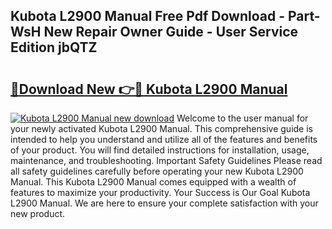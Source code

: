 ## Kubota L2900 Manual Free Pdf Download - Part-WsH New Repair Owner Guide - User Service Edition jbQTZ

# <h2><a href="http://bc89420.oget.top/?id=Kubota+L2900+Manual">🔗Download New 👉🔴 Kubota L2900 Manual</a></h2>

[![Kubota L2900 Manual new download](https://i.imgur.com/5g1atiW.png)](http://bc89420.oget.top/?id=Kubota+L2900+Manual)
Welcome to the user manual for your newly activated Kubota L2900 Manual. This comprehensive guide is intended to help you understand and utilize all of the features and benefits of your product. You will find detailed instructions for installation, usage, maintenance, and troubleshooting. Important Safety Guidelines Please read all safety guidelines carefully before operating your new Kubota L2900 Manual. This Kubota L2900 Manual comes equipped with a wealth of features to maximize your productivity. Your Success is Our Goal Kubota L2900 Manual. We are here to ensure your complete satisfaction with your new product.
